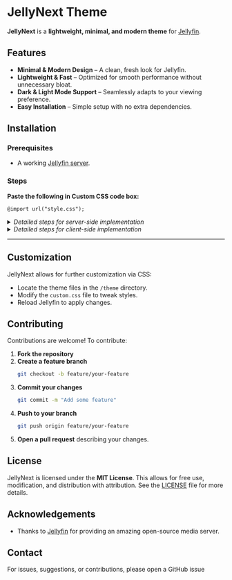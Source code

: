 # JellyNext Theme

**JellyNext** is a **lightweight, minimal, and modern theme** for [Jellyfin](https://jellyfin.org/).

## Features

- **Minimal & Modern Design** – A clean, fresh look for Jellyfin.  
- **Lightweight & Fast** – Optimized for smooth performance without unnecessary bloat.  
- **Dark & Light Mode Support** – Seamlessly adapts to your viewing preference.  
- **Easy Installation** – Simple setup with no extra dependencies.  

## Installation

### Prerequisites

- A working [Jellyfin server](https://jellyfin.org/).

### Steps

<b>Paste the following in Custom CSS code box:</b>

	@import url("style.css");

<details>
  <summary><i>Detailed steps for server-side implementation</i></summary>

1. Open Dashboard from Administration tab in Settings.
2. Select General tab from the side bar.
3. Scroll down to find Custom CSS code box under Branding section.
4. Paste the custom css in Custom CSS code box.
5. Click save
</details>

<details>
  <summary><i>Detailed steps for client-side implementation</i></summary>

1. Open Display tab in Settings.
2. Scroll down to find Custom CSS code box.
3. Paste the custom css in Custom CSS code box.
4. Click save.
</details>


<hr>


## Customization

JellyNext allows for further customization via CSS:

- Locate the theme files in the `/theme` directory.
- Modify the `custom.css` file to tweak styles.
- Reload Jellyfin to apply changes.

## Contributing

Contributions are welcome! To contribute:

1. **Fork the repository**  
2. **Create a feature branch**  
   ```bash
   git checkout -b feature/your-feature
   ```
3. **Commit your changes**  
   ```bash
   git commit -m "Add some feature"
   ```
4. **Push to your branch**  
   ```bash
   git push origin feature/your-feature
   ```
5. **Open a pull request** describing your changes.

## License

JellyNext is licensed under the **MIT License**. This allows for free use, modification, and distribution with attribution. See the [LICENSE](LICENSE) file for more details.

## Acknowledgements

- Thanks to [Jellyfin](https://jellyfin.org/) for providing an amazing open-source media server.

## Contact

For issues, suggestions, or contributions, please open a GitHub issue
